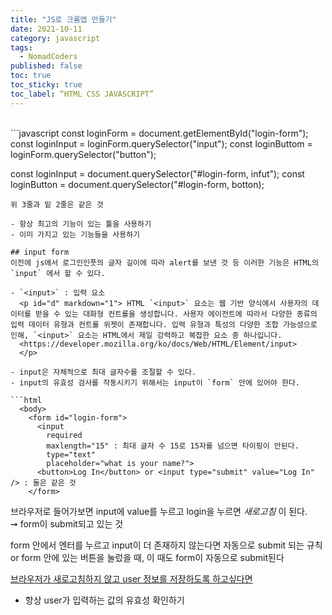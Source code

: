 ```yaml
---
title: "JS로 크롬앱 만들기"
date: 2021-10-11
category: javascript
tags:
  - NomadCoders
published: false
toc: true
toc_sticky: true
toc_label: “HTML CSS JAVASCRIPT”
---
```

   
<br>
<link rel="stylesheet" type="text/css" href="/assets/CSS/markdown.css">
```javascript
const loginForm = document.getElementById("login-form");
const loginInput = loginForm.querySelector("input");
const loginButtom = loginForm.querySelector("button");

const loginInput = document.querySelector("#login-form, infut");
const loginButton = document.querySelector("#login-form, botton);
```
위 3줄과 밑 2줄은 같은 것 

- 항상 최고의 기능이 있는 툴을 사용하기
- 이미 가지고 있는 기능들을 사용하기

## input form 
이전에 js에서 로그인인풋의 글자 길이에 따라 alert를 보낸 것 등 이러한 기능은 HTML의 `input` 에서 할 수 있다.

- `<input>` : 입력 요소  
  <p id="d" markdown="1"> HTML `<input>` 요소는 웹 기반 양식에서 사용자의 데이터를 받을 수 있는 대화형 컨트롤을 생성합니다. 사용자 에이전트에 따라서 다양한 종류의 입력 데이터 유형과 컨트롤 위젯이 존재합니다. 입력 유형과 특성의 다양한 조합 가능성으로 인해, `<input>` 요소는 HTML에서 제일 강력하고 복잡한 요소 중 하나입니다.   
  <https://developer.mozilla.org/ko/docs/Web/HTML/Element/input>
  </p>

- input은 자체적으로 최대 글자수를 조절할 수 있다.
- input의 유효성 검사를 작동시키기 위해서는 input이 `form` 안에 있어야 한다. 

```html 
  <body>
    <form id="login-form">
      <input 
        required 
        maxlength="15" : 최대 글자 수 15로 15자를 넘으면 타이핑이 안된다.
        type="text" 
        placeholder="what is your name?">
      <button>Log In</button> or <input type="submit" value="Log In" /> : 둘은 같은 것
    </form>
```
브라우저로 들어가보면 input에 value를 누르고 login을 누르면 _새로고침_ 이 된다.   
➞ form이 submit되고 있는 것

form 안에서 엔터를 누르고 input이 더 존재하지 않는다면 자동으로 submit 되는 규칙  
or form 안에 있는 버튼을 눌렀을 때, 이 때도 form이 자동으로 submit된다  

<u>브라우저가 새로고침하지 않고 user 정보를 저장하도록 하고싶다면</u>


- 항상 user가 입력하는 값의 유효성 확인하기